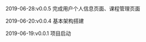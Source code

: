 
2019-06-28:v0.0.5 完成用户个人信息页面、课程管理页面

2019-06-20:v0.0.4 基本架构搭建       
    
2019-06-19:v0.0.1 项目启动         
